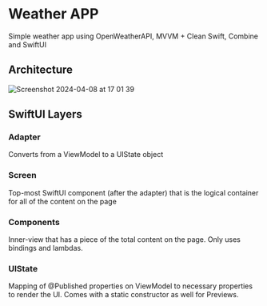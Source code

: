 # Weather APP

Simple weather app using OpenWeatherAPI, MVVM + Clean Swift, Combine and SwiftUI


## Architecture

![Screenshot 2024-04-08 at 17 01 39](https://github.com/lucasbordini/Weather/assets/27768689/45ce0ccf-518f-4c2c-bff1-1e0a750417b5)


## SwiftUI Layers

### Adapter
Converts from a ViewModel to a UIState object

### Screen
Top-most SwiftUI component (after the adapter) that is the logical container for all of the content on the page

### Components
Inner-view that has a piece of the total content on the page. Only uses bindings and lambdas.

### UIState
Mapping of @Published properties on ViewModel to necessary properties to render the UI. Comes with a static constructor as well for Previews.
